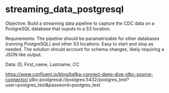 # streaming_data_postgresql

Objective:
Build a streaming data pipeline to capture the CDC data on a PostgreSQL database that ouputs to a S3 location.

Requirements:
The pipeline should be paramatrizable for other databases (running PostgreSQL) and other S3 locations. Easy to start and stop as needed. The solution should account for schema changes, likely requiring a JSON like output.

Data:
ID, First_name, Lastname, CC

https://www.confluent.io/blog/kafka-connect-deep-dive-jdbc-source-connector/
jdbc:postgresql://postgres:5432/postgres_test?user=postgres_test&password=postgres_test